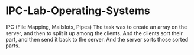# IPC-Lab-Operating-Systems
IPC (File Mapping, Mailslots, Pipes)
The task was to create an array on the server, and then to split it up among the clients.
And the clients sort their part, and then send it back to the server. And the server sorts those sorted parts.
